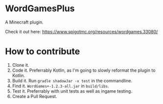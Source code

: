 # WordGamesPlus
A Minecraft plugin. 

Check it out here: https://www.spigotmc.org/resources/wordgames.33080/

# How to contribute

1. Clone it.
2. Code it. Preferrably Kotlin, as I'm going to slowly reformat the plugin to Kotlin. 
3. Build it. Run `gradle shadowJar -x test` in the commandline.
4. Find it. `WordGames+-1.2.3-all.jar` in `build/libs`. 
5. Test it. Preferrably with unit tests as well as ingame testing. 
6. Create a Pull Request. 
